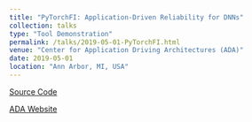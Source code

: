 ```yaml
---
title: "PyTorchFI: Application-Driven Reliability for DNNs"
collection: talks
type: "Tool Demonstration"
permalink: /talks/2019-05-01-PyTorchFI.html
venue: "Center for Application Driving Architectures (ADA)"
date: 2019-05-01
location: "Ann Arbor, MI, USA"
---
```


[Source Code](https://github.com/pytorchfi/pytorchfi/tree/master)

[ADA Website](https://adacenter.org/)
